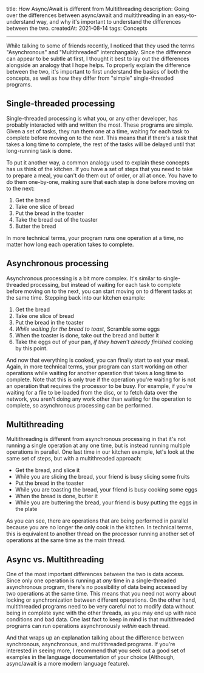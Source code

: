 
title: How Async/Await is different from Multithreading
description: Going over the differences between async/await and multithreading in an easy-to-understand way, and why it's important to understand the differences between the two.
createdAt: 2021-08-14
tags: Concepts

---
While talking to some of friends recently, I noticed that they used the terms "Asynchronous" and "Multithreaded" interchangably. Since the difference can appear to be subtle at first, I thought it best to lay out the differences alongside an analogy that I hope helps. To properly explain the difference between the two, it's important to first understand the basics of both the concepts, as well as how they differ from "simple" single-threaded programs.

## Single-threaded processing
Single-threaded processing is what you, or any other developer, has probably interacted with and written the most. These programs are simple. Given a set of tasks, they run them one at a time, waiting for each task to complete before moving on to the next. This means that if there's a task that takes a long time to complete, the rest of the tasks will be delayed until that long-running task is done.  

To put it another way, a common analogy used to explain these concepts has us think of the kitchen. If you have a set of steps that you need to take to prepare a meal, you can't do them out of order, or all at once. You have to do them one-by-one, making sure that each step is done before moving on to the next:  
1. Get the bread
2. Take one slice of bread
3. Put the bread in the toaster
4. Take the bread out of the toaster
5. Butter the bread  

In more technical terms, your program runs one operation at a time, no matter how long each operation takes to complete.

## Asynchronous processing
Asynchronous processing is a bit more complex. It's similar to single-threaded processing, but instead of waiting for each task to complete before moving on to the next, you can start moving on to different tasks at the same time. Stepping back into our kitchen example:
1. Get the bread
2. Take one slice of bread
3. Put the bread in the toaster
4. *While waiting for the bread to toast*, Scramble some eggs
5. When the toaster is done, take out the bread and butter it
6. Take the eggs out of your pan, *if they haven't already finished* cooking by this point.

And now that everything is cooked, you can finally start to eat your meal. Again, in more technical terms, your program can start working on other operations while waiting for another operation that takes a long time to complete. Note that this is only true if the operation you're waiting for is not an operation that requires the processor to be busy. For example, if you're waiting for a file to be loaded from the disc, or to fetch data over the network, you aren't doing any work other than waiting for the operation to complete, so asynchronous processing can be performed.  

## Multithreading
Multithreading is different from asynchronous processing in that it's not running a single operation at any one time, but is instead running multiple operations in parallel. One last time in our kitchen example, let's look at the same set of steps, but with a multithreaded approach:
* Get the bread, and slice it
* While you are slicing the bread, your friend is busy slicing some fruits
* Put the bread in the toaster
* While you are toasting the bread, your friend is busy cooking some eggs
* When the bread is done, butter it
* While you are buttering the bread, your friend is busy putting the eggs in the plate

As you can see, there are operations that are being performed in parallel because you are no longer the only cook in the kitchen. In technical terms, this is equivalent to another thread on the processor running another set of operations at the same time as the main thread.  

## Async vs. Multithreading
One of the most important differences between the two is data access. Since only one operation is running at *any* time in a single-threaded asynchronous program, there's no possibility of data being accessed by two operations at the same time. This means that you need not worry about locking or synchronization between different operations. On the other hand, multithreaded programs need to be very careful not to modify data without being in complete sync with the other threads, as you may end up with race conditions and bad data. One last fact to keep in mind is that multithreaded programs can run operations asynchronously *within* each thread.  

And that wraps up an explanation talking about the difference between synchronous, asynchronous, and multithreaded programs. If you're interested in seeing more, I recommend that you seek out a good set of examples in the language documentation of your choice (Although, async/await is a more modern language feature).  

